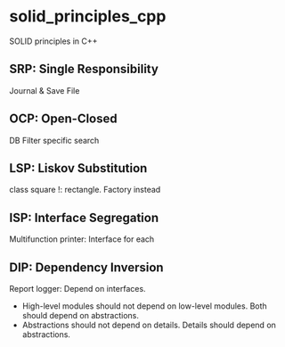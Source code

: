 # solid_principles_cpp

SOLID principles in C++

## SRP: Single Responsibility

Journal & Save File

## OCP: Open-Closed

DB Filter specific search

## LSP: Liskov Substitution

class square !: rectangle. Factory instead

## ISP: Interface Segregation

Multifunction printer: Interface for each

## DIP: Dependency Inversion

Report logger: Depend on interfaces.
  - High-level modules should not depend on low-level modules. Both should depend on abstractions.
  - Abstractions should not depend on details. Details should depend on abstractions.

